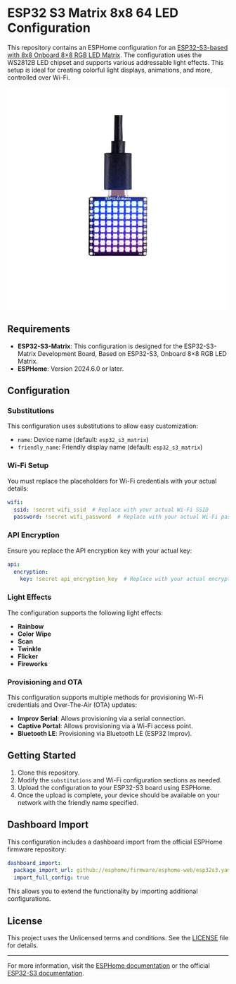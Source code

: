# ESP32 S3 Matrix 8x8 64 LED Configuration

This repository contains an ESPHome configuration for an [ESP32-S3-based with 8x8 Onboard 8×8 RGB LED Matrix](https://amzn.to/4dEgk37). The configuration uses the WS2812B LED chipset and supports various addressable light effects. This setup is ideal for creating colorful light displays, animations, and more, controlled over Wi-Fi. 

![ESP32 S3 Matrix 8x8 64 LED](esp32-s3-matrix-5.jpg)


## Requirements

- **ESP32-S3-Matrix**: This configuration is designed for the ESP32-S3-Matrix Development Board, Based on ESP32-S3, Onboard 8×8 RGB LED Matrix.
- **ESPHome**: Version 2024.6.0 or later.

## Configuration

### Substitutions

This configuration uses substitutions to allow easy customization:

- `name`: Device name (default: `esp32_s3_matrix`)
- `friendly_name`: Friendly display name (default: `esp32_s3_matrix`)

### Wi-Fi Setup

You must replace the placeholders for Wi-Fi credentials with your actual details:

```yaml
wifi:
  ssid: !secret wifi_ssid  # Replace with your actual Wi-Fi SSID
  password: !secret wifi_password  # Replace with your actual Wi-Fi password
```

### API Encryption

Ensure you replace the API encryption key with your actual key:

```yaml
api:
  encryption:
    key: !secret api_encryption_key  # Replace with your actual encryption key
```

### Light Effects

The configuration supports the following light effects:

- **Rainbow**
- **Color Wipe**
- **Scan**
- **Twinkle**
- **Flicker**
- **Fireworks**

### Provisioning and OTA

This configuration supports multiple methods for provisioning Wi-Fi credentials and Over-The-Air (OTA) updates:

- **Improv Serial**: Allows provisioning via a serial connection.
- **Captive Portal**: Allows provisioning via a Wi-Fi access point.
- **Bluetooth LE**: Provisioning via Bluetooth LE (ESP32 Improv).

## Getting Started

1. Clone this repository.
2. Modify the `substitutions` and Wi-Fi configuration sections as needed.
3. Upload the configuration to your ESP32-S3 board using ESPHome.
4. Once the upload is complete, your device should be available on your network with the friendly name specified.

## Dashboard Import

This configuration includes a dashboard import from the official ESPHome firmware repository:

```yaml
dashboard_import:
  package_import_url: github://esphome/firmware/esphome-web/esp32s3.yaml@main
  import_full_config: true
```

This allows you to extend the functionality by importing additional configurations.

## License

This project uses the Unlicensed terms and conditions. See the [LICENSE](https://github.com/gogorichie/esphome_esp32_s3_matrix/blob/main/LICENSE) file for details.

---

For more information, visit the [ESPHome documentation](https://esphome.io/) or the official [ESP32-S3 documentation](https://docs.espressif.com/projects/esp-idf/en/latest/esp32s3/index.html).
